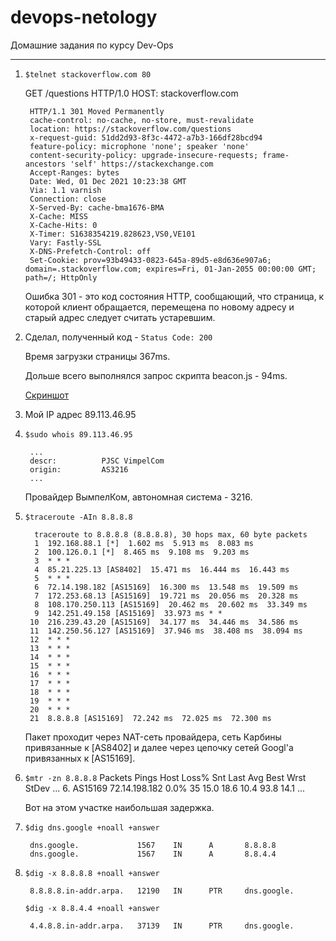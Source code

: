 # devops-netology
Домашние задания по курсу Dev-Ops

------

1. `$telnet stackoverflow.com 80`

	GET /questions HTTP/1.0
	HOST: stackoverflow.com

		HTTP/1.1 301 Moved Permanently
		cache-control: no-cache, no-store, must-revalidate
		location: https://stackoverflow.com/questions
		x-request-guid: 51dd2d93-8f3c-4472-a7b3-166df28bcd94
		feature-policy: microphone 'none'; speaker 'none'
		content-security-policy: upgrade-insecure-requests; frame-ancestors 'self' https://stackexchange.com
		Accept-Ranges: bytes
		Date: Wed, 01 Dec 2021 10:23:38 GMT
		Via: 1.1 varnish
		Connection: close
		X-Served-By: cache-bma1676-BMA
		X-Cache: MISS
		X-Cache-Hits: 0
		X-Timer: S1638354219.828623,VS0,VE101
		Vary: Fastly-SSL
		X-DNS-Prefetch-Control: off
		Set-Cookie: prov=93b49433-0823-645a-89d5-e8d636e907a6; domain=.stackoverflow.com; expires=Fri, 01-Jan-2055 00:00:00 GMT; path=/; HttpOnly

   Ошибка 301 - это код состояния HTTP, сообщающий, что страница, к которой клиент обращается, перемещена по новому адресу и старый адрес следует считать устаревшим. 


2. Сделал, полученный код - `Status Code: 200` 

   Время загрузки страницы 367ms.

   Дольше всего выполнялся запрос скрипта beacon.js - 94ms.

   [Скриншот](https://drive.google.com/file/d/1SzKhxpROnEr7HZGXOFchatD_aWphwwPk/view?usp=sharing)

3. Мой IP адрес 89.113.46.95

4. `$sudo whois 89.113.46.95`

        ...
        descr:          PJSC VimpelCom
        origin:         AS3216
        ...

   Провайдер ВымпелКом, автономная система - 3216.


5. `$traceroute -AIn 8.8.8.8`

		 traceroute to 8.8.8.8 (8.8.8.8), 30 hops max, 60 byte packets
 		 1  192.168.88.1 [*]  1.602 ms  5.913 ms  8.083 ms
 		 2  100.126.0.1 [*]  8.465 ms  9.108 ms  9.203 ms
 		 3  * * *
 		 4  85.21.225.13 [AS8402]  15.471 ms  16.444 ms  16.443 ms
 		 5  * * *
 		 6  72.14.198.182 [AS15169]  16.300 ms  13.548 ms  19.509 ms
 		 7  172.253.68.13 [AS15169]  19.721 ms  20.056 ms  20.328 ms
 		 8  108.170.250.113 [AS15169]  20.462 ms  20.602 ms  33.349 ms
 		 9  142.251.49.158 [AS15169]  33.973 ms * *
		10  216.239.43.20 [AS15169]  34.177 ms  34.446 ms  34.586 ms
		11  142.250.56.127 [AS15169]  37.946 ms  38.408 ms  38.094 ms
		12  * * *
		13  * * *
		14  * * *
		15  * * *
		16  * * *
		17  * * *
		18  * * *
		19  * * *
		20  * * *
		21  8.8.8.8 [AS15169]  72.242 ms  72.025 ms  72.300 ms

   Пакет проходит через NAT-сеть провайдера, сеть Карбины привязанные к [AS8402] и далее через цепочку сетей Googl'а привязанных к [AS15169]. 


6. `$mtr -zn 8.8.8.8`
                                                                               Packets               Pings
 		Host                                                                        Loss%   Snt   Last   Avg  Best  Wrst StDev
		...
		6. AS15169  72.14.198.182                                                    0.0%    35   15.0  18.6  10.4  93.8  14.1
		...

   Вот на этом участке наибольшая задержка.


7. `$dig dns.google +noall +answer`

		dns.google.             1567    IN      A       8.8.8.8
		dns.google.             1567    IN      A       8.8.4.4


8. `$dig -x 8.8.8.8 +noall +answer`

		8.8.8.8.in-addr.arpa.   12190   IN      PTR     dns.google.

   `$dig -x 8.8.4.4 +noall +answer`

		4.4.8.8.in-addr.arpa.   37139   IN      PTR     dns.google.